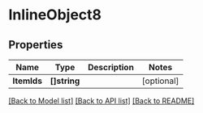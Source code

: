 # InlineObject8

## Properties

Name | Type | Description | Notes
------------ | ------------- | ------------- | -------------
**ItemIds** | **[]string** |  | [optional] 

[[Back to Model list]](../README.md#documentation-for-models) [[Back to API list]](../README.md#documentation-for-api-endpoints) [[Back to README]](../README.md)


